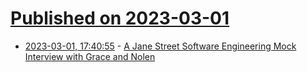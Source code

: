 # [Published on 2023-03-01](index.md)

* [2023-03-01, 17:40:55](https://lobste.rs/s/gdl7ib/jane_street_software_engineering_mock) - [A Jane Street Software Engineering Mock Interview with Grace and Nolen](https://www.youtube.com/watch?v=V8DGdPkBBxg)
